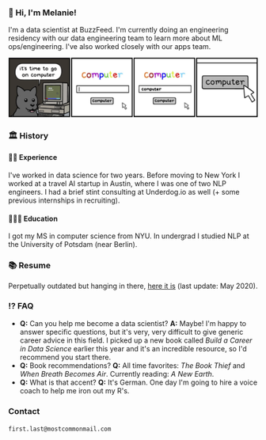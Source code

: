 ### 👋 Hi, I'm Melanie!

I'm a data scientist at BuzzFeed. I'm currently doing an engineering residency with our data engineering team to learn more about ML ops/engineering. I've also worked closely with our apps team.

<img src="https://raw.githubusercontent.com/melanietosik/melanietosik.github.io/master/files/38.png">

### 🏛 History

#### 👩‍💻 Experience

I've worked in data science for two years. Before moving to New York I worked at a travel AI startup in Austin, where I was one of two NLP engineers. I had a brief stint consulting at Underdog.io as well (+ some previous internships in recruiting).

#### 👩🏻‍🎓 Education

I got my MS in computer science from NYU. In undergrad I studied NLP at the University of Potsdam (near Berlin).

### 📚 Resume

Perpetually outdated but hanging in there, [here it is](https://www.melanietosik.com/files/tosik_resume_may_2020.pdf) (last update: May 2020).

### ⁉️ FAQ

- **Q:** Can you help me become a data scientist? **A:** Maybe! I'm happy to answer specific questions, but it's very, very difficult to give generic career advice in this field. I picked up a new book called _Build a Career in Data Science_ earlier this year and it's an incredible resource, so I'd recommend you start there.
- **Q:** Book recommendations? **Q:** All time favorites: _The Book Thief_ and _When Breath Becomes Air_. Currently reading: _A New Earth_.
- **Q:** What is that accent? **Q:** It's German. One day I'm going to hire a voice coach to help me iron out my R's.

### Contact

`first.last@mostcommonmail.com`
